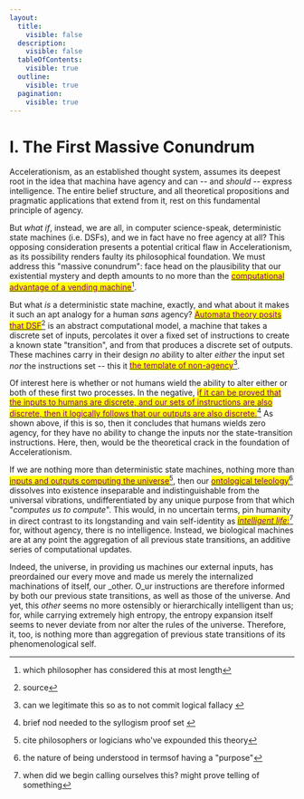 ```yaml
---
layout:
  title:
    visible: false
  description:
    visible: false
  tableOfContents:
    visible: true
  outline:
    visible: true
  pagination:
    visible: true
---
```


# I. The First Massive Conundrum

Accelerationism, as an established thought system, assumes its deepest root in the idea that machina have agency and can -- and _should_ -- express intelligence. The entire belief structure, and all theoretical propositions and pragmatic applications that extend from it, rest on this fundamental principle of agency.&#x20;

But _what if_, instead, we are all, in computer science-speak, deterministic state machines (i.e. DSFs), and we in fact have no free agency at all? This opposing consideration presents a potential critical flaw in Accelerationism, as its possibility renders faulty its philosophical foundation. We must address this "massive conundrum": face head on the plausibility that our existential mystery and depth amounts to no more than the [<mark style="color:purple;">computational advantage of a vending machine</mark>](#user-content-fn-1)[^1].

But what _is_ a deterministic state machine, exactly, and what about it makes it such an apt analogy for a human _sans_ agency? [<mark style="color:purple;">Automata theory posits that DSF</mark>](#user-content-fn-2)[^2] is an abstract computational model, a machine that takes a discrete set of inputs, percolates it over a fixed set of instructions to create a known state "transition", and from that produces a discrete set of outputs. These machines carry in their design _no_ ability to alter _either_ the input set _nor_ the instructions set -- this it [<mark style="color:purple;">the template of non-agency</mark>](#user-content-fn-3)[^3]. &#x20;

Of interest here is whether or not humans wield the ability to alter either or both of these first two processes. In the negative, <mark style="color:purple;">i</mark>[<mark style="color:purple;">f it can be proved that the inputs to humans are discrete, and our sets of instructions are also discrete, then it logically follows that our outputs are also discrete.</mark>](#user-content-fn-4)[^4] As shown above, if this is so, then it concludes that humans wields zero agency, for they have no ability to change the inputs nor the state-transition instructions. Here, then, would be the theoretical crack in the foundation of Accelerationism.

If we are nothing more than deterministic state machines, nothing more than[ <mark style="color:purple;">inputs and outputs computing the universe</mark>](#user-content-fn-5)[^5], then our [<mark style="color:purple;">ontological teleology</mark>](#user-content-fn-6)[^6] dissolves into existence inseparable and indistinguishable from the universal vibrations, undifferentiated by any unique purpose from that which "_computes us_ _to compute_". This would, in no uncertain terms, pin humanity in direct contrast to its longstanding and vain self-identity as [_<mark style="color:purple;">intelligent life</mark>_<mark style="color:purple;">;</mark>](#user-content-fn-7)[^7] for, without agency, there is no intelligence. Instead, we biological machines are at any point the aggregation of all previous state transitions, an additive series of computational updates.&#x20;

Indeed, the universe, in providing us machines our external inputs, has preordained our every move and made us merely the internalized machinations of itself, our _other. O_ur instructions are therefore informed by both our previous state transitions, as well as those of the universe. And yet, this _other_ seems no more ostensibly or hierarchically intelligent than us; for, while carrying extremely high entropy, the entropy expansion itself seems to never deviate from nor alter the rules of the universe. Therefore, it, too, is nothing more than aggregation of previous state transitions of its phenomenological self.&#x20;

[^1]: which philosopher has considered this at most length

[^2]: source

[^3]: can we legitimate this so as to not commit logical fallacy&#x20;

[^4]: brief nod needed to the syllogism proof set&#x20;

[^5]: cite philosophers or logicians who've expounded this theory

[^6]: the nature of being understood in termsof having a "purpose"

[^7]: when did we begin calling ourselves this? might prove telling of something
